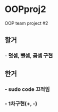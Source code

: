 # OOPproj2
OOP team project #2

## 할거

### - 덧셈, 뺄셈, 곱셈 구현


## 한거

### - sudo code 끄적임
### - 1차구현(+, -)
